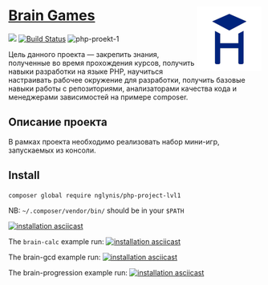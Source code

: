 # [Brain Games](https://hexlet.io/professions/php/projects/45)<img src="https://raw.githubusercontent.com/Hexlet/hexletguides.github.io/master/images/hexlet_logo128.png" alt="Hexlet logo" align="right"/>
<a href="https://codeclimate.com/github/nglynis/php-project-lvl1/maintainability"><img src="https://api.codeclimate.com/v1/badges/d35ef34e79f3ce656959/maintainability" /></a>
[![Build Status](https://travis-ci.org/nglynis/php-project-lvl1.svg?branch=master)](https://travis-ci.org/nglynis/php-project-lvl1)
![php-proekt-1](https://github.com/nglynis/php-project-lvl1/workflows/php-proekt-1/badge.svg)

Цель данного проекта — закрепить знания, полученные во время прохождения курсов, получить навыки разработки на языке PHP, научиться настраивать рабочее окружение для разработки, получить базовые навыки работы с репозиториями, анализаторами качества кода и менеджерами зависимостей на примере composer.

## Описание проекта

В рамках проекта необходимо реализовать набор мини-игр, запускаемых из консоли.

## Install

`composer global require nglynis/php-project-lvl1`

NB: `~/.composer/vendor/bin/` should be in your `$PATH`

[![installation asciicast](https://asciinema.org/a/f93nDJ01MYsg6fVR7k8Qi6vWw.svg)](https://asciinema.org/a/f93nDJ01MYsg6fVR7k8Qi6vWw)

The `brain-calc` example run:
[![installation asciicast](https://asciinema.org/a/8KXVFlVhIsJrm1RIE0wq5YfFe.svg)](https://asciinema.org/a/8KXVFlVhIsJrm1RIE0wq5YfFe)

The brain-gcd example run:
[![installation asciicast](https://asciinema.org/a/dzqXdZvaVXljGIL4fc8iZs3qe.svg)](https://asciinema.org/a/dzqXdZvaVXljGIL4fc8iZs3qe)

The brain-progression example run:
[![installation asciicast](https://asciinema.org/a/dzqXdZvaVXljGIL4fc8iZs3qe.svg)](https://asciinema.org/a/dzqXdZvaVXljGIL4fc8iZs3qe)







